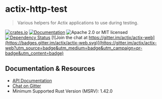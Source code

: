 # actix-http-test

> Various helpers for Actix applications to use during testing.

[![crates.io](https://img.shields.io/crates/v/actix-http-test?label=latest)](https://crates.io/crates/actix-http-test)
[![Documentation](https://docs.rs/actix-http-test/badge.svg?version=2.1.0)](actix_http_test)
![Apache 2.0 or MIT licensed](https://img.shields.io/crates/l/actix-http-test)
[![Dependency Status](https://deps.rs/crate/actix-http-test/2.1.0/status.svg)](https://deps.rs/crate/actix-http-test/2.1.0)
[![Join the chat at https://gitter.im/actix/actix-web](https://badges.gitter.im/actix/actix-web.svg)](https://gitter.im/actix/actix-web?utm_source=badge&utm_medium=badge&utm_campaign=pr-badge&utm_content=badge)

## Documentation & Resources

- [API Documentation](actix_http_test)
- [Chat on Gitter](https://gitter.im/actix/actix-web)
- Minimum Supported Rust Version (MSRV): 1.42.0
